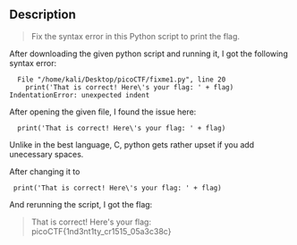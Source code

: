 ## Description

>Fix the syntax error in this Python script to print the flag.

After downloading the given python script and running it, I got the following syntax error:

```$ python fixme1.py   
  File "/home/kali/Desktop/picoCTF/fixme1.py", line 20
    print('That is correct! Here\'s your flag: ' + flag)
IndentationError: unexpected indent
```

After opening the given file, I found the issue here: 

```flag = str_xor(flag_enc, 'enkidu')
  print('That is correct! Here\'s your flag: ' + flag)
  ```
  
 Unlike in the best language, C, python gets rather upset if you add unecessary spaces.
 
 After changing it to 
 ```flag = str_xor(flag_enc, 'enkidu')
  print('That is correct! Here\'s your flag: ' + flag)
  ```
  
  And rerunning the script, I got the flag: 
 
 > That is correct! Here's your flag: picoCTF{1nd3nt1ty_cr1515_05a3c38c}
